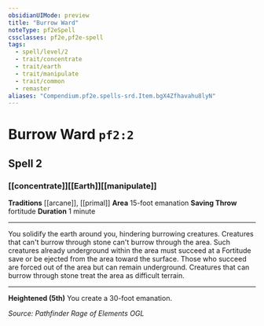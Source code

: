 ```yaml
---
obsidianUIMode: preview
title: "Burrow Ward"
noteType: pf2eSpell
cssclasses: pf2e,pf2e-spell
tags:
  - spell/level/2
  - trait/concentrate
  - trait/earth
  - trait/manipulate
  - trait/common
  - remaster
aliases: "Compendium.pf2e.spells-srd.Item.bgX4Zfhavahu8lyN" 
---
```

# Burrow Ward  `pf2:2`  
## Spell 2
### [[concentrate]][[Earth]][[manipulate]]
**Traditions** [[arcane]], [[primal]]
**Area** 15-foot emanation
**Saving Throw**  fortitude
**Duration** 1 minute
* * * 
You solidify the earth around you, hindering burrowing creatures. Creatures that can't burrow through stone can't burrow through the area. Such creatures already underground within the area must succeed at a Fortitude save or be ejected from the area toward the surface. Those who succeed are forced out of the area but can remain underground. Creatures that can burrow through stone treat the area as difficult terrain.

* * *

**Heightened (5th)** You create a 30-foot emanation.

*Source: Pathfinder Rage of Elements*
*OGL*